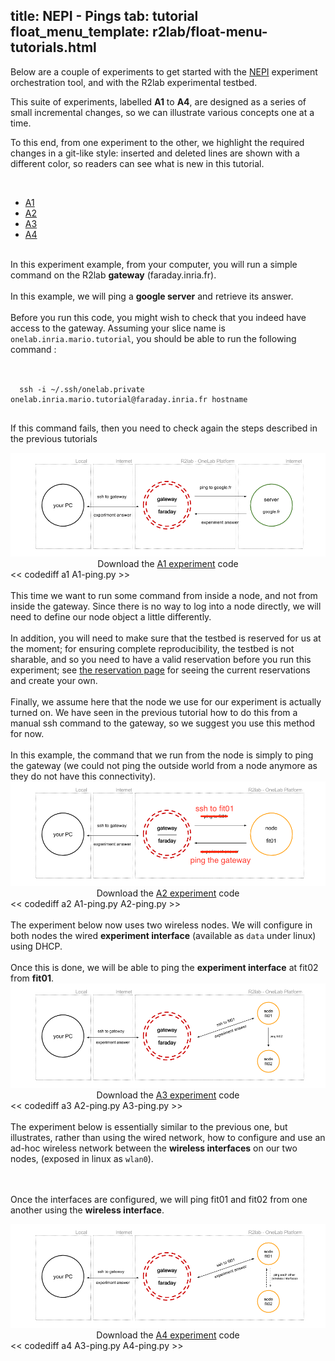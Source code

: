 title: NEPI - Pings
tab: tutorial
float_menu_template: r2lab/float-menu-tutorials.html
---

<script src="/assets/js/diff.js"></script>
<script src="/assets/r2lab/r2lab-diff.js"></script>
<style>@import url("/assets/r2lab/r2lab-diff.css")</style>

Below are a couple of experiments to get started with the
[NEPI](http://nepi.inria.fr/Install/WebHome) experiment orchestration
tool, and with the R2lab experimental testbed.

This suite of experiments, labelled **A1** to **A4**, are designed as
a series of small incremental changes, so we can illustrate various
concepts one at a time.

To this end, from one experiment to the other, we highlight the
required changes in a git-like style: inserted and deleted lines are
shown with a different color, so readers can see what is new in this
tutorial.

<br/>

<ul id="myTabs" class="nav nav-tabs" role="tablist">
  <li role="presentation" class="active">
    <a href="#A1" id="A1-tab" role="tab" data-toggle="tab" aria-controls="A1" aria-expanded="true">A1</a>
  </li>
  <li role="presentation" class="">
    <a href="#A2" role="tab" id="A2-tab" data-toggle="tab" aria-controls="A2" aria-expanded="false">A2</a>
  </li>
  <li role="presentation" class="">
    <a href="#A3" role="tab" id="A3-tab" data-toggle="tab" aria-controls="A3" aria-expanded="false">A3</a>
  </li>
  <li role="presentation" class="">
    <a href="#A4" role="tab" id="A4-tab" data-toggle="tab" aria-controls="A4" aria-expanded="false">A4</a>
  </li>
</ul>

<div id="contents" class="tab-content">
<!------------ A1 ------------>
<div role="tabpanel" class="tab-pane fade active in" id="A1" aria-labelledby="home-tab">
  <br/>
  In this experiment example, from your computer, you will run a simple command on the R2lab 
  <strong>gateway</strong> (faraday.inria.fr).
  <br/><br/>
  In this example, we will ping a <strong>google server</strong>
  and retrieve its answer.
  <br/><br/>
  Before you run this code, you might wish to check that you indeed have access to the gateway. Assuming your slice name is <code>onelab.inria.mario.tutorial</code>, you should be able to run the following command&nbsp;: <br/><br/>
  <pre><code>
  ssh -i ~/.ssh/onelab.private onelab.inria.mario.tutorial@faraday.inria.fr hostname
  </code></pre>
  <p>If this command fails, then you need to check again the steps described in the previous tutorials</p>

  <center>
    <img src="/assets/img/A1.png" alt="a1"> <br/>
    Download the <a href="/code/A1-ping.py" download target="_blank">A1 experiment</a> code
  </center>
<< codediff a1 A1-ping.py >>
</div>

<!------------ A2 ------------>
<div role="tabpanel" class="tab-pane fade" id="A2" aria-labelledby="profile-tab">
  <br/>
  This time we want to run some command from inside a node, and not from
  inside the gateway. Since there is no way to log into a node directly, we will need to
  define our node object a little differently.
  <br/><br/>
  In addition, you will need to make sure that the testbed is reserved for us at the moment;
  for ensuring complete reproducibility, the testbed is not sharable, and so you need to
  have a valid reservation before you run this experiment;
  see <a href="book.md">the reservation page</a> for seeing the current reservations and create your own.
  <br/><br/>
  Finally, we assume here that the node we use for our experiment is actually turned on.
  We have seen in the previous tutorial how to do this from a manual ssh command to the gateway,
  so we suggest you use this method for now.
  <br/><br/>
  In this example, the command that we run from the node is simply to
  ping the gateway (we could not ping the outside world from a node
  anymore as they do not have this connectivity).
  <center>
    <img src="/assets/img/A2.png" alt="a2"><br/>
    Download the <a href="/code/A2-ping.py" download target="_blank">A2 experiment</a> code
  </center>
<< codediff a2 A1-ping.py A2-ping.py >>
</div>

<!------------ A3 ------------>
<div role="tabpanel" class="tab-pane fade" id="A3" aria-labelledby="profile-tab">
  <br/>
  The experiment below now uses two wireless nodes. We will configure in both nodes the
  wired <strong>experiment interface</strong> (available as
  <code>data</code> under linux) using DHCP.
  <br/><br/>
  Once this is done, we will be able to ping
  the <strong>experiment interface</strong> at </strong>fit02</strong>
  from <strong>fit01</strong>.
  <center>
    <img src="/assets/img/A3.png" alt="a3"><br/>
    Download the <a href="/code/A3-ping.py" download target="_blank">A3 experiment</a> code
  </center>
<< codediff a3 A2-ping.py A3-ping.py >>
</div>

<!------------ A4 ------------>
<div role="tabpanel" class="tab-pane fade" id="A4" aria-labelledby="profile-tab">
  <br/>
  The experiment below is essentially similar to the previous one, but
  illustrates,  rather than using the wired network,
  how to configure and use an ad-hoc wireless network
  between the <strong>wireless interfaces</strong> on our two nodes,
  (exposed in linux as <code>wlan0</code>).

  <br/><br/>
  Once the interfaces are configured, we will ping fit01 and fit02 from one
  another using the <strong>wireless interface</strong>.
  <center>
    <img src="/assets/img/A4.png" alt="a4"><br/>
    Download the <a href="/code/A4-ping.py" download target="_blank">A4 experiment</a> code
  </center>
<< codediff a4 A3-ping.py A4-ping.py >>
</div>

</div> <!-- end div contents -->
